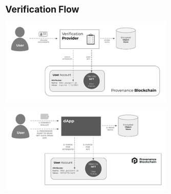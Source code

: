 # Verification Flow

![identity verification check](/img/learn/dapps/verification-flow-1.png)

![identity verification check](/img/learn/dapps/verification-flow-2.png)
